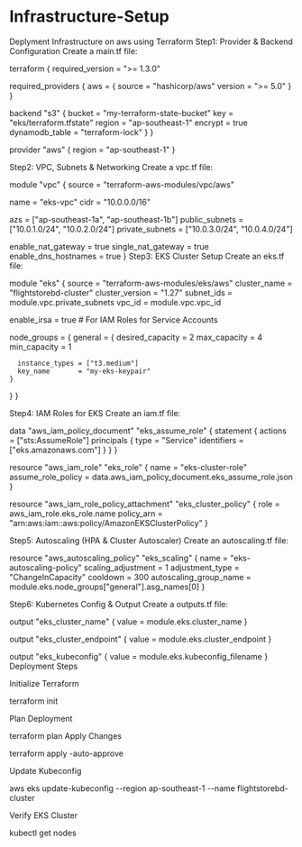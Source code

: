 # Infrastructure-Setup
Deplyment Infrastructure on aws using Terraform
Step1:  Provider & Backend Configuration
Create a main.tf file:


terraform {
  required_version = ">= 1.3.0"

  required_providers {
    aws = {
      source  = "hashicorp/aws"
      version = ">= 5.0"
    }
  }

  backend "s3" {
    bucket         = "my-terraform-state-bucket"
    key            = "eks/terraform.tfstate"
    region         = "ap-southeast-1"
    encrypt        = true
    dynamodb_table = "terraform-lock"
  }
}

provider "aws" {
  region = "ap-southeast-1"
}

Step2: VPC, Subnets & Networking
Create a vpc.tf file:


module "vpc" {
  source = "terraform-aws-modules/vpc/aws"

  name = "eks-vpc"
  cidr = "10.0.0.0/16"

  azs             = ["ap-southeast-1a", "ap-southeast-1b"]
  public_subnets  = ["10.0.1.0/24", "10.0.2.0/24"]
  private_subnets = ["10.0.3.0/24", "10.0.4.0/24"]

  enable_nat_gateway = true
  single_nat_gateway = true
  enable_dns_hostnames = true
}
Step3: EKS Cluster Setup
Create an eks.tf file:

module "eks" {
  source          = "terraform-aws-modules/eks/aws"
  cluster_name    = "flightstorebd-cluster"
  cluster_version = "1.27"
  subnet_ids      = module.vpc.private_subnets
  vpc_id          = module.vpc.vpc_id

  enable_irsa = true # For IAM Roles for Service Accounts

  node_groups = {
    general = {
      desired_capacity = 2
      max_capacity     = 4
      min_capacity     = 1

      instance_types = ["t3.medium"]
      key_name       = "my-eks-keypair"
    }
  }
}

Step4:  IAM Roles for EKS
Create an iam.tf file:


data "aws_iam_policy_document" "eks_assume_role" {
  statement {
    actions = ["sts:AssumeRole"]
    principals {
      type        = "Service"
      identifiers = ["eks.amazonaws.com"]
    }
  }
}

resource "aws_iam_role" "eks_role" {
  name               = "eks-cluster-role"
  assume_role_policy = data.aws_iam_policy_document.eks_assume_role.json
}

resource "aws_iam_role_policy_attachment" "eks_cluster_policy" {
  role       = aws_iam_role.eks_role.name
  policy_arn = "arn:aws:iam::aws:policy/AmazonEKSClusterPolicy"
}

Step5:  Autoscaling (HPA & Cluster Autoscaler)
Create an autoscaling.tf file:

resource "aws_autoscaling_policy" "eks_scaling" {
  name                   = "eks-autoscaling-policy"
  scaling_adjustment     = 1
  adjustment_type        = "ChangeInCapacity"
  cooldown              = 300
  autoscaling_group_name = module.eks.node_groups["general"].asg_names[0]
}

Step6:  Kubernetes Config & Output
Create a outputs.tf file:


output "eks_cluster_name" {
  value = module.eks.cluster_name
}

output "eks_cluster_endpoint" {
  value = module.eks.cluster_endpoint
}

output "eks_kubeconfig" {
  value = module.eks.kubeconfig_filename
}
Deployment Steps

Initialize Terraform

terraform init

Plan Deployment

terraform plan
Apply Changes

terraform apply -auto-approve

Update Kubeconfig

aws eks update-kubeconfig --region ap-southeast-1 --name flightstorebd-cluster

Verify EKS Cluster

kubectl get nodes

